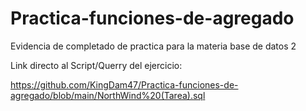 # Practica-funciones-de-agregado
Evidencia de completado de practica para la materia base de datos 2

Link directo al Script/Querry del ejercicio:

https://github.com/KingDam47/Practica-funciones-de-agregado/blob/main/NorthWind%20(Tarea).sql
